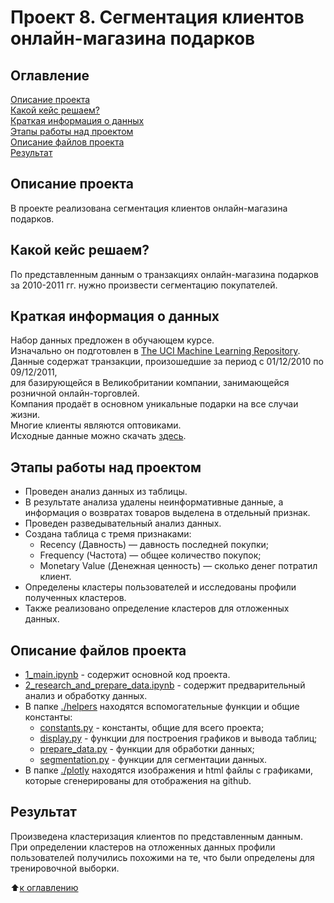 # Проект 8. Сегментация клиентов онлайн-магазина подарков

## Оглавление

[Описание проекта](https://github.com/experiment0/sf_data_science/blob/main/project_08/README.md#Описание-проекта)\
[Какой кейс решаем?](https://github.com/experiment0/sf_data_science/blob/main/project_08/README.md#Какой-кейс-решаем)\
[Краткая информация о данных](https://github.com/experiment0/sf_data_science/blob/main/project_08/README.md#Краткая-информация-о-данных)\
[Этапы работы над проектом](https://github.com/experiment0/sf_data_science/blob/main/project_08/README.md#Этапы-работы-над-проектом)\
[Описание файлов проекта](https://github.com/experiment0/sf_data_science/blob/main/project_08/README.md#Описание-файлов-проекта)\
[Результат](https://github.com/experiment0/sf_data_science/blob/main/project_08/README.md#Результат)

## Описание проекта

В проекте реализована сегментация клиентов онлайн-магазина подарков.

## Какой кейс решаем?

По представленным данным о транзакциях онлайн-магазина подарков за 2010-2011 гг. нужно произвести сегментацию покупателей.

## Краткая информация о данных

Набор данных предложен в обучающем курсе.\
Изначально он подготовлен в [The UCI Machine Learning Repository](http://archive.ics.uci.edu/ml/index.php).\
Данные содержат транзакции, произошедшие за период с 01/12/2010 по 09/12/2011, \
для базирующейся в Великобритании компании, занимающейся розничной онлайн-торговлей. \
Компания продаёт в основном уникальные подарки на все случаи жизни. \
Многие клиенты являются оптовиками.\
Исходные данные можно скачать [здесь](https://disk.yandex.ru/d/lec7vKXtl2xOVg).

## Этапы работы над проектом

- Проведен анализ данных из таблицы. 
- В результате анализа удалены неинформативные данные, а информация о возвратах товаров выделена в отдельный признак.
- Проведен разведывательный анализ данных.
- Создана таблица с тремя признаками:
    - Recency (Давность) — давность последней покупки;
    - Frequency (Частота) — общее количество покупок;
    - Monetary Value (Денежная ценность) — сколько денег потратил клиент.
- Определены кластеры пользователей и исследованы профили полученных кластеров.
- Также реализовано определение кластеров для отложенных данных.

## Описание файлов проекта

- [1_main.ipynb](./1_main.ipynb) - содержит основной код проекта.
- [2_research_and_prepare_data.ipynb](./2_research_and_prepare_data.ipynb) - содержит предварительный анализ и обработку данных.
- В папке [./helpers](./helpers/) находятся вспомогательные функции и общие константы:
    - [constants.py](./helpers/constants.py) - константы, общие для всего проекта;
    - [display.py](./helpers/display.py) - функции для построения графиков и вывода таблиц;
    - [prepare_data.py](./helpers/prepare_data.py) - функции для обработки данных;
    - [segmentation.py](./helpers/segmentation.py) - функции для сегментации данных.
- В папке [./plotly](./plotly/) находятся изображения и html файлы с графиками, которые сгенерированы для отображения на github. 

## Результат

Произведена кластеризация клиентов по представленным данным.\
При определении кластеров на отложенных данных профили пользователей получились похожими на те, 
что были определены для тренировочной выборки.

:arrow_up:[к оглавлению](https://github.com/experiment0/sf_data_science/blob/main/project_08/README.md#Оглавление)